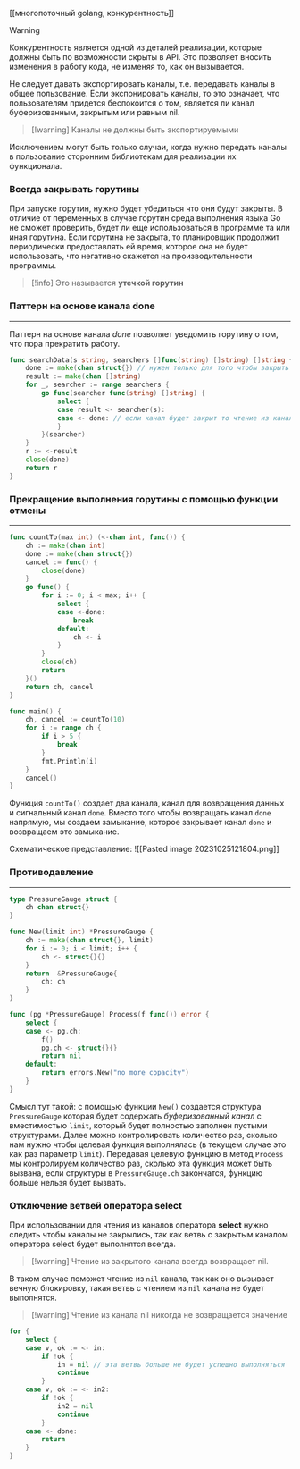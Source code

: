 [[многопоточный golang, конкурентность]]
>[!warning]
>Конкурентность является одной из деталей реализации, которые должны быть по возможности скрыты в API. Это позволяет вносить изменения в работу кода, не изменяя то, как он вызывается.

Не следует давать экспортировать каналы, т.е. передавать каналы в общее пользование. Если экспонировать каналы, то это означает, что пользователям придется беспокоится о том, является ли канал буферизованным, закрытым или равным nil.
>[!warning] Каналы не должны быть экспортируемыми

Исключением могут быть только случаи, когда нужно передать каналы в пользование сторонним библиотекам для реализации их функционала.

### Всегда закрывать горутины
При запуске горутин, нужно будет убедиться что они будут закрыты. В отличие от переменных в случае горутин среда выполнения языка Go не сможет проверить, будет ли еще использоваться в программе та или иная горутина. Если горутина не закрыта, то планировщик продолжит периодически предоставлять ей время, которое она не будет использовать, что негативно скажется на производительности программы.
>[!info] Это называется __утечкой горутин__

### Паттерн на основе канала done
___
Паттерн на основе канала _done_ позволяет уведомить горутину о том, что пора прекратить работу.
```Go
func searchData(s string, searchers []func(string) []string) []string {
	done := make(chan struct{}) // нужен только для того чтобы закрыть его
	result := make(chan []string)
	for _, searcher := range searchers {
		go func(searcher func(string) []string) {
			select {
			case result <- searcher(s):
			case <- done: // если канал будет закрыт то чтение из канала вернет nil
			}
		}(searcher)
	}
	r := <-result
	close(done)
	return r
}
```

### Прекращение выполнения горутины с помощью функции отмены
___
```Go
func countTo(max int) (<-chan int, func()) {
	ch := make(chan int)
	done := make(chan struct{})
	cancel := func() {
		close(done)
	}
	go func() {
		for i := 0; i < max; i++ {
			select {
			case <-done:
				break
			default:
				ch <- i
			}
		}
		close(ch)
		return
	}()
	return ch, cancel
}

func main() {
	ch, cancel := countTo(10)
	for i := range ch {
		if i > 5 {
			break
		}
		fmt.Println(i)
	}
	cancel()
}
```
Функция `countTo()` создает два канала, канал для возвращения данных и сигнальный канал `done`. Вместо того чтобы возвращать канал `done` напрямую, мы создаем замыкание, которое закрывает канал `done` и возвращаем это замыкание. 

Схематическое представление:
![[Pasted image 20231025121804.png]]

### Противодавление
___
```Go
type PressureGauge struct {
	ch chan struct{}
}

func New(limit int) *PressureGauge {
	ch := make(chan struct{}, limit)
	for i := 0; i < limit; i++ {
		ch <- struct{}{}
	}
	return  &PressureGauge{
		ch: ch
	}
}

func (pg *PressureGauge) Process(f func()) error {
	select {
	case <- pg.ch:
		f()
		pg.ch <- struct{}{}
		return nil
	default:
		return errors.New("no more copacity")
	}
}
```
Смысл тут такой: с помощью функции `New()` создается структура `PressureGauge` которая будет содержать _буферизованный канал_ c вместимостью `limit`, который будет полностью заполнен пустыми структурами. Далее можно контролировать количество раз, сколько нам нужно чтобы целевая функция выполнялась (в текущем случае это как раз параметр `limit`). Передавая целевую функцию в метод `Process` мы контролируем количество раз, сколько эта функция может быть вызвана, если структуры в `PressureGauge.ch` закончатся, функцию больше нельзя будет вызвать.

### Отключение ветвей оператора select
При использовании для чтения из каналов оператора __select__ нужно следить чтобы каналы не закрылись, так как ветвь с закрытым каналом оператора select будет выполнятся всегда.
>[!warning] Чтение из закрытого канала всегда возвращает nil.

В таком случае поможет чтение из `nil` канала, так как оно вызывает вечную блокировку, такая ветвь с чтением из `nil` канала не будет выполнятся. 
>[!warning] Чтение из канала nil никогда не возвращается значение

```go
for {
	select {
	case v, ok := <- in:
		if !ok {
			in = nil // эта ветвь больше не будет успешно выполняться
			continue
		}
	case v, ok := <- in2:
		if !ok {
			in2 = nil
			continue
		}
	case <- done:
		return
	}
}
```